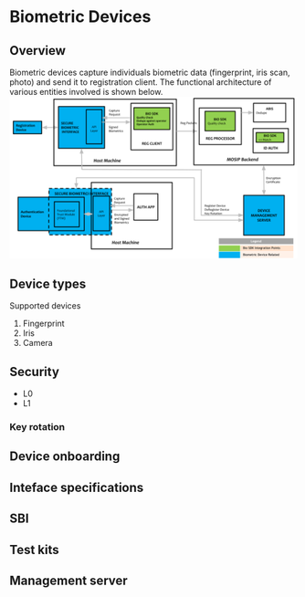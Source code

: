 # Biometric Devices

## Overview
Biometric devices capture individuals biometric data (fingerprint, iris scan, photo) and send it to registration client.  The functional architecture of various entities involved is shown below.
![](_images/sdk.svg)

## Device types 
Supported devices
1. Fingerprint
1. Iris
1. Camera

## Security
* L0
* L1

### Key rotation

## Device onboarding

## Inteface specifications

## SBI

## Test kits

## Management server




 






